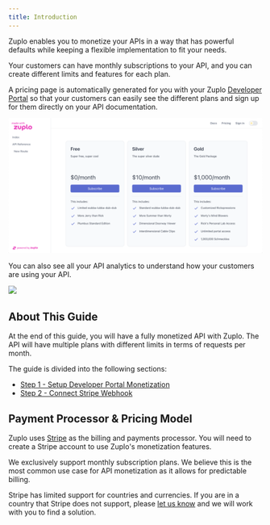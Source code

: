 ```yaml
---
title: Introduction
---
```


Zuplo enables you to monetize your APIs in a way that has powerful defaults
while keeping a flexible implementation to fit your needs.

Your customers can have monthly subscriptions to your API, and you can create
different limits and features for each plan.

A pricing page is automatically generated for you with your Zuplo
[Developer Portal](/docs/articles/developer-portal.md) so that your customers
can easily see the different plans and sign up for them directly on your API
documentation.

![Pricing Table](../../public/media/monetization-dev-portal-setup/image.png)

You can also see all your API analytics to understand how your customers are
using your API.

![](https://cdn.zuplo.com/assets/353fb3d5-f019-443b-92d6-a4127814b1f0.png)

## About This Guide

At the end of this guide, you will have a fully monetized API with Zuplo. The
API will have multiple plans with different limits in terms of requests per
month.

The guide is divided into the following sections:

- [Step 1 - Setup Developer Portal Monetization](/docs/articles/monetization-dev-portal-setup.md)
- [Step 2 - Connect Stripe Webhook](/docs/articles/monetization-webhook-setup.md)

## Payment Processor & Pricing Model

Zuplo uses [Stripe](https://stripe.com) as the billing and payments processor.
You will need to create a Stripe account to use Zuplo's monetization features.

We exclusively support monthly subscription plans. We believe this is the most
common use case for API monetization as it allows for predictable billing.

<Callout type="caution" title="Countries and currencies support" >Stripe has
limited support for countries and currencies. If you are in a country that
Stripe does not support, please [let us know](https://discord.zuplo.com) and we
will work with you to find a solution. </Callout>
